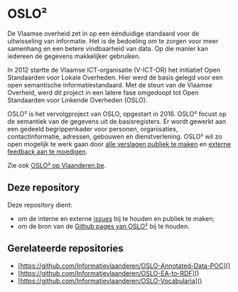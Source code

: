 # OSLO²

De Vlaamse overheid zet in op een éénduidige standaard voor de uitwisseling van informatie. Het is de bedoeling om te zorgen voor meer samenhang en een betere vindbaarheid van data. Op die manier kan iedereen de gegevens makkelijker gebruiken.

In 2012 startte de Vlaamse ICT-organisatie (V-ICT-OR) het initiatief Open Standaarden voor Lokale Overheden. Hier werd de basis gelegd voor een open semantische informatiestandaard. Met de steun van de Vlaamse Overheid, werd dit project in een latere fase omgedoopt tot Open Standaarden voor Linkende Overheden (OSLO).

OSLO² is het vervolgproject van OSLO, opgestart in 2016. OSLO² focust op de semantiek van de gegevens uit de basisregisters. Er wordt gewerkt aan een gedeeld begrippenkader voor personen, organisaties, contactinformatie, adressen, gebouwen en dienstverlening. OSLO² wil zo open mogelijk te werk gaan door [alle verslagen publiek te maken](informatievlaanderen.github.io/OSLO) en [externe feedback aan te moedigen](https://github.com/Informatievlaanderen/OSLO/issues).

Zie ook [OSLO² op Vlaanderen.be](https://overheid.vlaanderen.be/producten-diensten/OSLO2).

## Deze repository

Deze repository dient:

- om de interne en externe [issues](https://github.com/Informatievlaanderen/OSLO/issues) bij te houden en publiek te maken;
- om de bron van de [Github pages van OSLO²](informatievlaanderen.github.io/OSLO) bij te houden.

## Gerelateerde repositories

- [https://github.com/Informatievlaanderen/OSLO-Annotated-Data-POC]()
- [https://github.com/Informatievlaanderen/OSLO-EA-to-RDF]()
- [https://github.com/Informatievlaanderen/OSLO-Vocabularia]()
